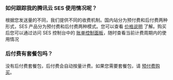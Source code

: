 [](id:que1) 

### 如何跟踪我的腾讯云 SES 使用情况呢？
根据您发送量的不同，我们提供不同的收费机制。国内站分为预付费和后付费两种形式，SES 产品分为预付费和后付费两种模式。您可以查看 [价格说明](https://cloud.tencent.com/document/product/1288/47930) 了解。购买后您可以通过访问 SES 控制台中的 [账单控制面板](https://console.cloud.tencent.com/ses/package )，随时查看当前计费周期内的使用情况

 

[](id:que2) 
### 后付费有套餐包吗？
没有后付费套餐包，后付费会自动按量计费。如果您需要套餐包，请 [预付费购买](http://buy.cloud.tencent.com/SES )。


